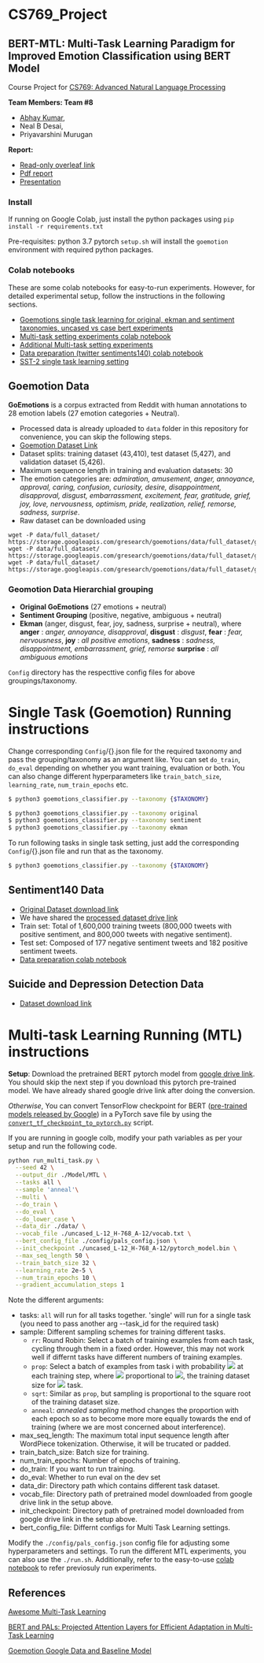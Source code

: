 # CS769_Project
## BERT-MTL: Multi-Task Learning Paradigm for Improved Emotion Classification using BERT Model


Course Project for [CS769: Advanced Natural Language Processing](https://junjiehu.github.io/cs769-spring22/)

**Team Members: Team #8** 
* [Abhay Kumar](https://abhayk1201.github.io/), 
* Neal B Desai, 
* Priyavarshini Murugan

**Report:** 
* [Read-only overleaf link](https://www.overleaf.com/read/dcxyxvjqkjsh)
* [Pdf report](./report.pdf)
* [Presentation](./presentation.pdf)

### Install
If running on Google Colab, just install the python packages using
`pip install -r requirements.txt`

Pre-requisites: 
python 3.7
pytorch
`setup.sh` will install the `goemotion` environment with required python packages.

### Colab notebooks
These are some colab notebooks for easy-to-run experiments. However, for detailed experimental setup, follow the instructions in the following sections.

* [Goemotions single task learning for original, ekman and sentiment taxonomies, uncased vs case bert experiments](./colab_notebooks/CS769_Single_Task_Goemotions.ipynb)
* [Multi-task setting experiments colab notebook](./colab_notebooks/CS769_MTL_Multi_class.ipynb)
* [Additional Multi-task setting experiments](./colab_notebooks/CS769_Hw3_MTL_pytorch.ipynb)
* [Data preparation (twitter sentiments140) colab notebook](./colab_notebooks/CS769_Data_preparation.ipynb)
* [SST-2 single task learning setting](./colab_notebooks/CS769_SST2_Single.ipynb)


## Goemotion Data
**GoEmotions** is a corpus extracted from Reddit with human annotations to 28 emotion labels (27 emotion categories + Neutral). 
* Processed data is already uploaded to `data` folder in this repository for convenience, you can skip the following steps.
* [Goemotion Dataset Link](https://github.com/google-research/google-research/tree/master/goemotions/data)
* Dataset splits: training dataset (43,410), test dataset (5,427), and validation dataset (5,426).
* Maximum sequence length in training and evaluation datasets: 30
* The emotion categories are: _admiration, amusement, anger, annoyance, approval,
caring, confusion, curiosity, desire, disappointment, disapproval, disgust,
embarrassment, excitement, fear, gratitude, grief, joy, love, nervousness,
optimism, pride, realization, relief, remorse, sadness, surprise_.
* Raw dataset can be downloaded using
```
wget -P data/full_dataset/ https://storage.googleapis.com/gresearch/goemotions/data/full_dataset/goemotions_1.csv
wget -P data/full_dataset/ https://storage.googleapis.com/gresearch/goemotions/data/full_dataset/goemotions_2.csv
wget -P data/full_dataset/ https://storage.googleapis.com/gresearch/goemotions/data/full_dataset/goemotions_3.csv
```

### Geomotion Data Hierarchial grouping
 * **Original GoEmotions** (27 emotions + neutral)
 * **Sentiment Grouping** (positive, negative, ambiguous + neutral)
 * **Ekman** (anger, disgust, fear, joy, sadness, surprise + neutral), where
 **anger** : *anger, annoyance, disapproval*, 
 **disgust** : *disgust*,
 **fear** : *fear, nervousness*, 
 **joy** : *all positive emotions*, 
 **sadness** : *sadness, disappointment, embarrassment, grief, remorse* 
 **surprise** : *all ambiguous emotions*

`Config` directory has the respecttive config files for above groupings/taxonomy.

# Single Task (Goemotion) Running instructions
Change corresponding `Config`/{}.json file for the required taxonomy and pass the grouping/taxonomy as an argument like.
You can set `do_train`, `do_eval` depending on whether you want training, evaluation or both. You can also change different hyperparameters like `train_batch_size`, `learning_rate`, `num_train_epochs` etc.

```bash
$ python3 goemotions_classifier.py --taxonomy {$TAXONOMY}

$ python3 goemotions_classifier.py --taxonomy original
$ python3 goemotions_classifier.py --taxonomy sentiment
$ python3 goemotions_classifier.py --taxonomy ekman
```

To run following tasks in single task setting, just add the corresponding `Config`/{}.json file and run that as the taxonomy.
```bash
$ python3 goemotions_classifier.py --taxonomy {$TAXONOMY}
```

## Sentiment140 Data
* [Original Dataset download link](http://help.sentiment140.com/for-students)
* We have shared the [processed dataset drive link](https://drive.google.com/drive/folders/1jUhA1NNYFo8dhfp1l66oDuPPlPGrx-qj?usp=sharing)
* Train set: Total of 1,600,000 training tweets (800,000 tweets with positive sentiment, and 800,000 tweets with negative sentiment).
* Test set: Composed of 177 negative sentiment tweets and 182 positive sentiment tweets.
* [Data preparation colab notebook](./colab_notebooks/CS769_Data_preparation.ipynb)


## Suicide and Depression Detection Data
* [Dataset download link](https://www.kaggle.com/datasets/nikhileswarkomati/suicide-watch)

# Multi-task Learning Running (MTL) instructions


**Setup**: Download the pretrained BERT pytorch model from [google drive link](https://drive.google.com/drive/folders/1xPDf-ZCNJG96-awfiYbU_nS5PCA3dj2r?usp=sharing). You should skip the next step if you download this pytorch pre-trained model. We have already shared google drive link after doing the conversion.

*Otherwise*, You can convert TensorFlow checkpoint for BERT ([pre-trained models released by Google](https://github.com/google-research/bert#pre-trained-models)) in a PyTorch save file by using the [`convert_tf_checkpoint_to_pytorch.py`](./scripts/convert_tf_checkpoint_to_pytorch.py) script.


If you are running in google colb, modify your path variables as per your setup and run the following code.

```bash
python run_multi_task.py \
  --seed 42 \
  --output_dir ./Model/MTL \
  --tasks all \
  --sample 'anneal'\
  --multi \
  --do_train \
  --do_eval \
  --do_lower_case \
  --data_dir ./data/ \
  --vocab_file ./uncased_L-12_H-768_A-12/vocab.txt \
  --bert_config_file ./config/pals_config.json \
  --init_checkpoint ./uncased_L-12_H-768_A-12/pytorch_model.bin \
  --max_seq_length 50 \
  --train_batch_size 32 \
  --learning_rate 2e-5 \
  --num_train_epochs 10 \
  --gradient_accumulation_steps 1
```

Note the different arguments:
* tasks: `all` will run for all tasks together.  'single' will run for a single task (you need to pass another arg --task_id for the required task)
* sample: Different sampling schemes for training different tasks.  
  * `rr`: Round Robin: Select a batch of training examples from each task, cycling through them in a fixed order. However, this may not work well if differnt tasks have different numbers of training examples.
  * `prop`: Select a batch of examples from task i with probability <img src="https://render.githubusercontent.com/render/math?math=p_i"> at each training step, where <img src="https://render.githubusercontent.com/render/math?math=p_i">  proportional to <img src="https://render.githubusercontent.com/render/math?math=N_i">, the
training dataset size for  <img src="https://render.githubusercontent.com/render/math?math=i^{th}"> task.
  * `sqrt`: Similar as `prop`, but sampling is proportional to the square root of the training dataset size.
  * `anneal`: *annealed sampling* method changes the proportion with each epoch so as to become more more equally towards the end of training (where we are most concerned about interference). 
* max_seq_length: The maximum total input sequence length after WordPiece tokenization. Otherwise, it will be trucated or padded.
* train_batch_size:  Batch size for training.
* num_train_epochs:  Number of epochs of training.
* do_train:  If you want to run training.
* do_eval: Whether to run eval on the dev set
* data_dir: Directory path which contains different task dataset.
* vocab_file: Directory path of pretrained model downloaded from google drive link in the setup above.
* init_checkpoint: Directory path of pretrained model downloaded from google drive link in the setup above.
* bert_config_file: Differnt configs for Multi Task Learning settings.

Modify the `./config/pals_config.json` config file for adjusting some hyperparameters and settings. To run the different MTL experiments, you can also use the `./run.sh`. Additionally, refer to the easy-to-use [colab notebook](./colab_notebooks/CS769_MTL_Multi_class.ipynb) to refer previosuly run experiments.


## References
[Awesome Multi-Task Learning](https://github.com/Manchery/awesome-multi-task-learning)

[BERT and PALs: Projected Attention Layers for
Efficient Adaptation in Multi-Task Learning](https://github.com/AsaCooperStickland/Bert-n-Pals)

[Goemotion Google Data and Baseline Model](https://github.com/google-research/google-research/tree/master/goemotions)
